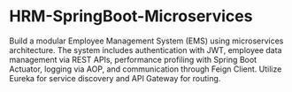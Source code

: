 # HRM-SpringBoot-Microservices
Build a modular Employee Management System (EMS) using microservices architecture. The system includes authentication with JWT, employee data management via REST APIs, performance profiling with Spring Boot Actuator, logging via AOP, and communication through Feign Client. Utilize Eureka for service discovery and API Gateway for routing.
